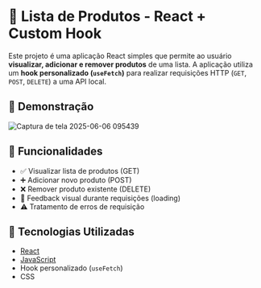 # 🛒 Lista de Produtos - React + Custom Hook

Este projeto é uma aplicação React simples que permite ao usuário **visualizar, adicionar e remover produtos** de uma lista. A aplicação utiliza um **hook personalizado (`useFetch`)** para realizar requisições HTTP (`GET`, `POST`, `DELETE`) a uma API local.

## 📸 Demonstração

![Captura de tela 2025-06-06 095439](https://github.com/user-attachments/assets/8e1af68c-f00a-4921-abac-4b8603e90b5a)


## 🚀 Funcionalidades

- ✅ Visualizar lista de produtos (GET)
- ➕ Adicionar novo produto (POST)
- ❌ Remover produto existente (DELETE)
- 🔄 Feedback visual durante requisições (loading)
- ⚠️ Tratamento de erros de requisição

## 🧠 Tecnologias Utilizadas

- [React](https://reactjs.org/)
- [JavaScript](https://developer.mozilla.org/pt-BR/docs/Web/JavaScript)
- Hook personalizado (`useFetch`)
- CSS

